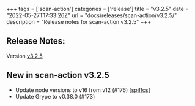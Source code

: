 +++
tags = ['scan-action']
categories = ['release']
title = "v3.2.5"
date = "2022-05-27T17:33:26Z"
url = "docs/releases/scan-action/v3.2.5/"
description = "Release notes for scan-action v3.2.5"
+++

## Release Notes:
Version [v3.2.5](https://github.com/anchore/scan-action/releases/tag/v3.2.5)

## New in scan-action v3.2.5

- Update node versions to v16 from v12 (#176) [[spiffcs](https://github.com/spiffcs)]
- Update Grype to v0.38.0 (#173)
